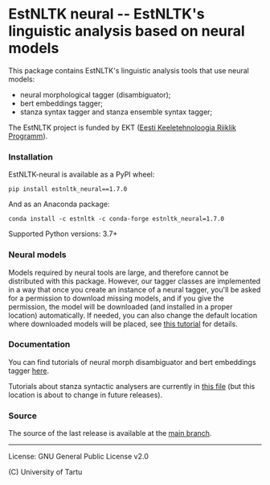 EstNLTK neural -- EstNLTK's linguistic analysis based on neural models
===========================================================================

This package contains EstNLTK's linguistic analysis tools that use neural models:

* neural morphological tagger (disambiguator);
* bert embeddings tagger;
* stanza syntax tagger and stanza ensemble syntax tagger;

The EstNLTK project is funded by EKT ([Eesti Keeletehnoloogia Riiklik Programm](https://www.keeletehnoloogia.ee/)).

### Installation

EstNLTK-neural is available as a PyPI wheel:  

```
pip install estnltk_neural==1.7.0
```

And as an Anaconda package:

```
conda install -c estnltk -c conda-forge estnltk_neural=1.7.0
```

Supported Python versions: 3.7+

### Neural models

Models required by neural tools are large, and therefore cannot be distributed with this package. 
However, our tagger classes are implemented in a way that once you create an instance of a neural tagger, you'll be asked  for a permission to download missing models, and if you give the permission, the model will be downloaded (and installed in a proper location) automatically. 
If needed, you can also change the default location where downloaded models will be placed, see [this tutorial](https://github.com/estnltk/estnltk/blob/main/tutorials/estnltk_resources.ipynb) for details.

### Documentation

You can find tutorials of neural morph disambiguator and bert embeddings tagger [here](https://github.com/estnltk/estnltk/tree/main/tutorials/estnltk_neural).

Tutorials about stanza syntactic analysers are currently in [this file](https://github.com/estnltk/estnltk/blob/fc796f8383e190d2fbaa0957b1b2240def126b3f/tutorials/nlp_pipeline/C_syntax/04_syntactic_analysers_and_utils.ipynb) (but this location is about to change in future releases).

### Source

The source of the last release is available at the [main branch](https://github.com/estnltk/estnltk/tree/main/estnltk_neural).

---

License: GNU General Public License v2.0

(C) University of Tartu  